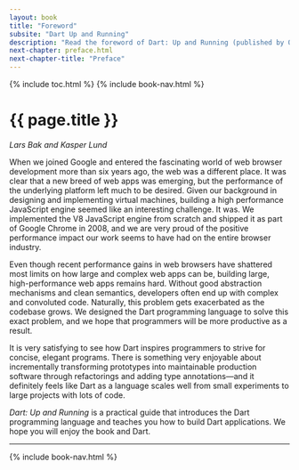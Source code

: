 ```yaml
---
layout: book
title: "Foreword"
subsite: "Dart Up and Running"
description: "Read the foreword of Dart: Up and Running (published by O'Reilly)."
next-chapter: preface.html
next-chapter-title: "Preface"
---
```


{% include toc.html %}
{% include book-nav.html %}

# {{ page.title }}

<em>Lars Bak and Kasper Lund</em>

When we joined Google and entered the fascinating world of web browser
development more than six years ago, the web was a different place. It was
clear that a new breed of web apps was emerging, but the performance of the
underlying platform left much to be desired. Given our background in
designing and implementing virtual machines, building a high performance
JavaScript engine seemed like an interesting challenge. It was. We
implemented the V8 JavaScript engine from scratch and shipped it as part of
Google Chrome in 2008, and we are very proud of the positive performance
impact our work seems to have had on the entire browser industry.

Even though recent performance gains in web browsers have shattered
most limits on how large and complex web apps can be, building large,
high-performance web apps remains hard. Without good abstraction mechanisms
and clean semantics, developers often end up with complex and convoluted
code. Naturally, this problem gets exacerbated as the codebase grows. We
designed the Dart programming language to solve this exact problem, and we
hope that programmers will be more productive as a result.

It is very satisfying to see how Dart inspires programmers to strive
for concise, elegant programs. There is something very enjoyable about
incrementally transforming prototypes into maintainable production software
through refactorings and adding type annotations—and it definitely feels
like Dart as a language scales well from small experiments to large projects
with lots of code.

_Dart: Up and Running_ is a practical guide that
introduces the Dart programming language and teaches you how to build Dart
applications. We hope you will enjoy the book and Dart.

<hr>
{% include book-nav.html %}
